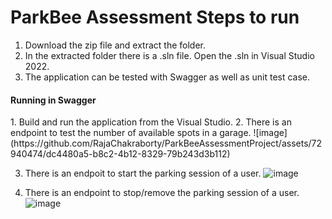 # ParkBee Assessment Steps to run

1. Download the zip file and extract the folder.
2. In the extracted folder there is a .sln file. Open the .sln in Visual Studio 2022.
3. The application can be tested with Swagger as well as unit test case.
   
<h4>Running in Swagger</h4>
1. Build and run the application from the Visual Studio.
2. There is an endpoint to test the number of available spots in a garage.
![image](https://github.com/RajaChakraborty/ParkBeeAssessmentProject/assets/72940474/dc4480a5-b8c2-4b12-8329-79b243d3b112)


3. There is an endpoit to start the parking session of a user.
   ![image](https://github.com/RajaChakraborty/ParkBeeAssessmentProject/assets/72940474/557a92d2-9f1e-4011-8bab-08be0db8b540)

4. There is an endpoint to stop/remove the parking session of a user.
   ![image](https://github.com/RajaChakraborty/ParkBeeAssessmentProject/assets/72940474/8e367036-f2c4-4f2b-b20e-597ef6c9b952)
   
